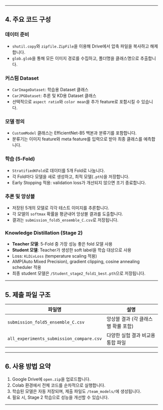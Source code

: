 
---

## 4. 주요 코드 구성

### 데이터 준비

- `shutil.copy`와 `zipfile.ZipFile`을 이용해 Drive에서 압축 파일을 복사하고 해제합니다.
- `glob.glob`을 통해 모든 이미지 경로를 수집하고, 폴더명을 클래스명으로 추출합니다.

### 커스텀 Dataset

- `CarImageDataset`: 학습용 Dataset 클래스
- `CarJPGDataset`: 추론 및 KD용 Dataset 클래스
- 선택적으로 `aspect ratio`와 `color mean`을 추가 feature로 포함시킬 수 있습니다.

### 모델 정의

- `CustomModel` 클래스는 EfficientNet-B5 백본과 분류기를 포함합니다.
- 분류기는 이미지 feature와 meta feature를 입력으로 받아 최종 클래스를 예측합니다.

### 학습 (5-Fold)

- `StratifiedKFold`로 데이터를 5개 Fold로 나눕니다.
- 각 Fold마다 모델을 새로 생성하고, 최적 모델(`.pth`)을 저장합니다.
- Early Stopping 적용: validation loss가 개선되지 않으면 조기 종료합니다.

### 추론 및 앙상블

- 저장된 5개의 모델로 각각 테스트 이미지를 추론합니다.
- 각 모델의 `softmax` 확률을 평균내어 앙상블 결과를 도출합니다.
- 결과는 `submission_fold5_ensemble_C.csv`로 저장됩니다.

### Knowledge Distillation (Stage 2)

- **Teacher 모델**: 5-Fold 중 가장 성능 좋은 fold 모델 사용
- **Student 모델**: Teacher가 생성한 soft label을 학습 대상으로 사용
- Loss: `KLDivLoss` (temperature scaling 적용)
- AMP(Auto Mixed Precision), gradient clipping, cosine annealing scheduler 적용
- 최종 student 모델은 `/Student_stage2_fold1_best.pth`으로 저장됩니다.

---

## 5. 제출 파일 구조

| 파일명 | 설명 |
|--------|------|
| `submission_fold5_ensemble_C.csv` | 앙상블 결과 (각 클래스별 확률 포함) |
| `all_experiments_submission_compare.csv` | 다양한 실험 결과 비교용 통합 파일 |

---

## 6. 사용 방법 요약

1. Google Drive에 `open.zip`을 업로드합니다.
2. Colab 환경에서 전체 코드를 순차적으로 실행합니다.
3. 학습된 모델은 자동 저장되며, 제출 파일도 `/team_models/`에 생성됩니다.
4. 필요 시, Stage 2 학습으로 성능을 개선할 수 있습니다.

---
